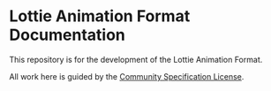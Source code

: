 # Lottie Animation Format Documentation

This repository is for the development of the Lottie Animation Format.

All work here is guided by the
[Community Specification License](1._Community_Specification_License-v1.md).
